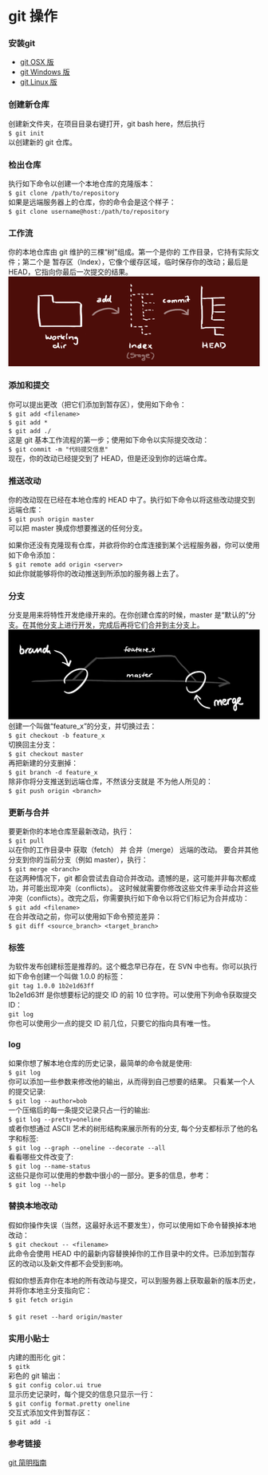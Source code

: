 # git 操作

### 安装git
- [git OSX 版](https://git-scm.com/download/mac)
- [git Windows 版](https://git-for-windows.github.io/)
- [git Linux 版](https://book.git-scm.com/2_installing_git.html)

### 创建新仓库
创建新文件夹，在项目目录右键打开，git bash here，然后执行
<br/>`$ git init`<br/>
以创建新的 git 仓库。

### 检出仓库
执行如下命令以创建一个本地仓库的克隆版本：
<br/>`$ git clone /path/to/repository`<br/>
如果是远端服务器上的仓库，你的命令会是这个样子：
<br/>`$ git clone username@host:/path/to/repository`<br/>

### 工作流
你的本地仓库由 git 维护的三棵“树”组成。第一个是你的 工作目录，它持有实际文件；第二个是 暂存区（Index），它像个缓存区域，临时保存你的改动；最后是 HEAD，它指向你最后一次提交的结果。
![工作流](./imgs/trees.png "工作流")

### 添加和提交
你可以提出更改（把它们添加到暂存区），使用如下命令：
<br/>`$ git add <filename>`<br/>
`$ git add *`<br/>
`$ git add ./`<br/>
这是 git 基本工作流程的第一步；使用如下命令以实际提交改动：
<br/>`$ git commit -m "代码提交信息"`<br/>
现在，你的改动已经提交到了 HEAD，但是还没到你的远端仓库。

### 推送改动
你的改动现在已经在本地仓库的 HEAD 中了。执行如下命令以将这些改动提交到远端仓库：
<br/>`$ git push origin master`<br/>
可以把 master 换成你想要推送的任何分支。 

如果你还没有克隆现有仓库，并欲将你的仓库连接到某个远程服务器，你可以使用如下命令添加：
<br/>`$ git remote add origin <server>`<br/>
如此你就能够将你的改动推送到所添加的服务器上去了。

### 分支
分支是用来将特性开发绝缘开来的。在你创建仓库的时候，master 是“默认的”分支。在其他分支上进行开发，完成后再将它们合并到主分支上。
![branches](./imgs/branches.png "branches")
创建一个叫做“feature_x”的分支，并切换过去：
<br/>`$ git checkout -b feature_x`<br/>
切换回主分支：
<br/>`$ git checkout master`<br/>
再把新建的分支删掉：
<br/>`$ git branch -d feature_x`<br/>
除非你将分支推送到远端仓库，不然该分支就是 不为他人所见的：
<br/>`$ git push origin <branch>`<br/>

### 更新与合并
要更新你的本地仓库至最新改动，执行：
<br/>`$ git pull`<br/>
以在你的工作目录中 获取（fetch） 并 合并（merge） 远端的改动。
要合并其他分支到你的当前分支（例如 master），执行：
<br/>`$ git merge <branch>`<br/>
在这两种情况下，git 都会尝试去自动合并改动。遗憾的是，这可能并非每次都成功，并可能出现冲突（conflicts）。 这时候就需要你修改这些文件来手动合并这些冲突（conflicts）。改完之后，你需要执行如下命令以将它们标记为合并成功：
<br/>`$ git add <filename>`<br/>
在合并改动之前，你可以使用如下命令预览差异：
<br/>`$ git diff <source_branch> <target_branch>`<br/>

### 标签
为软件发布创建标签是推荐的。这个概念早已存在，在 SVN 中也有。你可以执行如下命令创建一个叫做 1.0.0 的标签：
<br/>`git tag 1.0.0 1b2e1d63ff`<br/>
1b2e1d63ff 是你想要标记的提交 ID 的前 10 位字符。可以使用下列命令获取提交 ID：
<br/>`git log`<br/>
你也可以使用少一点的提交 ID 前几位，只要它的指向具有唯一性。

### log
如果你想了解本地仓库的历史记录，最简单的命令就是使用: 
<br/>`$ git log`<br/>
你可以添加一些参数来修改他的输出，从而得到自己想要的结果。 只看某一个人的提交记录:
<br/>`$ git log --author=bob`<br/>
一个压缩后的每一条提交记录只占一行的输出:
<br/>`$ git log --pretty=oneline`<br/>
或者你想通过 ASCII 艺术的树形结构来展示所有的分支, 每个分支都标示了他的名字和标签: 
<br/>`$ git log --graph --oneline --decorate --all`<br/>
看看哪些文件改变了: 
<br/>`$ git log --name-status`<br/>
这些只是你可以使用的参数中很小的一部分。更多的信息，参考：
<br/>`$ git log --help`<br/>

### 替换本地改动
假如你操作失误（当然，这最好永远不要发生），你可以使用如下命令替换掉本地改动：
<br/>`$ git checkout -- <filename>`<br/>
此命令会使用 HEAD 中的最新内容替换掉你的工作目录中的文件。已添加到暂存区的改动以及新文件都不会受到影响。

假如你想丢弃你在本地的所有改动与提交，可以到服务器上获取最新的版本历史，并将你本地主分支指向它：
<br/>`$ git fetch origin`<br/>
<br/>`$ git reset --hard origin/master`<br/>

### 实用小贴士
内建的图形化 git：
<br/>`$ gitk`<br/>
彩色的 git 输出：
<br/>`$ git config color.ui true`<br/>
显示历史记录时，每个提交的信息只显示一行：
<br/>`$ git config format.pretty oneline`<br/>
交互式添加文件到暂存区：
<br/>`$ git add -i`<br/>

### 参考链接 
[git 简明指南](http://rogerdudler.github.io/git-guide/index.zh.html)
